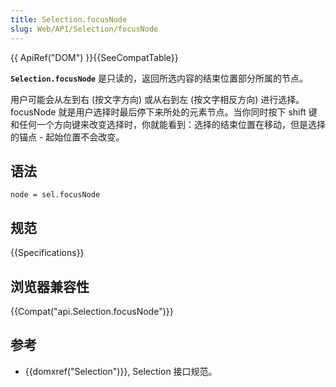 ```yaml
---
title: Selection.focusNode
slug: Web/API/Selection/focusNode
---
```


{{ ApiRef("DOM") }}{{SeeCompatTable}}

**`Selection.focusNode`** 是只读的，返回所选内容的结束位置部分所属的节点。

用户可能会从左到右 (按文字方向) 或从右到左 (按文字相反方向) 进行选择。focusNode 就是用户选择时最后停下来所处的元素节点。当你同时按下 shift 键和任何一个方向键来改变选择时，你就能看到：选择的结束位置在移动，但是选择的锚点 - 起始位置不会改变。

## 语法

```plain
node = sel.focusNode
```

## 规范

{{Specifications}}

## 浏览器兼容性

{{Compat("api.Selection.focusNode")}}

## 参考

- {{domxref("Selection")}}, Selection 接口规范。
